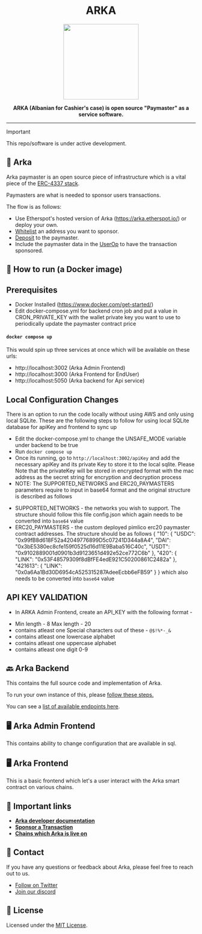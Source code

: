 <div align="center">
  <h1 align="center">ARKA</h1>
</div>

<div align="center">
  <img src="https://public.etherspot.io/assets/etherspot.gif" width="200" height="200">
  <p>
    <b>
      ARKA (Albanian for Cashier's case) is open source "Paymaster" as a service software.
    </b>
   </p>
</div>

--------------

>[!IMPORTANT]
>This repo/software is under active development.

## 💸 Arka

Arka paymaster is an open source piece of infrastructure which is a vital piece of
the [ERC-4337 stack](https://www.erc4337.io/). 

Paymasters are what is needed to sponsor users 
transactions.

The flow is as follows:
- Use Etherspot's hosted version of Arka (https://arka.etherspot.io/) or deploy your own.
- [Whitelist](https://etherspot.fyi/arka/api-calls/whitelisting) an address you want to sponsor.
- [Deposit](https://etherspot.fyi/arka/api-calls/deposit) to the paymaster.
- Include the paymaster data in the [UserOp](https://etherspot.fyi/account-abstraction/userops) to have the transaction sponsored.

## 🐳 How to run (a Docker image)

## Prerequisites
* Docker Installed (https://www.docker.com/get-started/)
* Edit docker-compose.yml for backend cron job and put a value in CRON_PRIVATE_KEY with the wallet private key you want to use to periodically update the paymaster contract price

#### `docker compose up`

This would spin up three services at once which will be available on these urls:
- http://localhost:3002 (Arka Admin Frontend)
- http://localhost:3000 (Arka Frontend for EndUser)
- http://localhost:5050 (Arka backend for Api service)

## Local Configuration Changes

There is an option to run the code locally without using AWS and only using local SQLite. These are the following steps to follow for using local SQLite database for apiKey and frontend to sync up

* Edit the docker-compose.yml to change the UNSAFE_MODE variable under backend to be true
* Run `docker compose up`
* Once its running, go to `http://localhost:3002/apiKey` and add the necessary apiKey and its private Key to store it to the local sqlite. Please Note that the privateKey will be stored in encrypted format with the mac address as the secret string for encryption and decryption process
* NOTE: The SUPPORTED_NETWORKS and ERC20_PAYMASTERS parameters require to input in base64 format and the original structure is described as follows
- SUPPORTED_NETWORKS - the networks you wish to support. The structure should follow this file config.json which again needs to be converted into `base64` value
- ERC20_PAYMASTERS - the custom deployed pimlico erc20 paymaster contract addresses. The structure should be as follows
{
    "10": {
        "USDC": "0x99fB8d618F52a42049776899D5c07241D344a8A4",
        "DAI": "0x3bE5380ec8cfe159f0525d16d11E9Baba516C40c",
        "USDT": "0x9102889001d0901b3d9123651d492e52ce772C6b"
    },
    "420": {
        "LINK": "0x53F48579309f8dBfFE4edE921C50200861C2482a"
    },
    "421613": {
        "LINK": "0x0a6Aa1Bd30D6954cA525315287AdeeEcbb6eFB59"
    }
} which also needs to be converted into `base64` value

## API KEY VALIDATION
- In ARKA Admin Frontend, create an API_KEY with the following format - 
* Min length - 8 Max length - 20
* contains atleast one Special characters out of these - `@$!%*-_&`
* contains atleast one lowercase alphabet
* contains atleast one uppercase alphabet
* contains atleast one digit 0-9


## 🔙 Arka Backend

This contains the full source code and implementation of Arka. 

To run your own instance of this, please [follow these steps.](https://github.com/etherspot/arka/tree/master/backend#how-to-run)

You can see a [list of available endpoints here](https://github.com/etherspot/arka/tree/master/backend#available-endpoints--).

## 🖥 Arka Admin Frontend

This contains ability to change configuration that are available in sql.

## 🖥 Arka Frontend

This is a basic frontend which let's a user interact with the Arka smart contract on various chains.


## 🔗 Important links

- **[Arka developer documentation](https://etherspot.fyi/arka/intro)**
- **[Sponsor a Transaction](https://etherspot.fyi/arka/sponsor-a-transaction)**
- **[Chains which Arka is live on](https://etherspot.fyi/skandha/chains)**


## 💬 Contact

If you have any questions or feedback about Arka, please feel free to reach out to us.

- [Follow on Twitter](https://twitter.com/etherspot)
- [Join our discord](https://discord.etherspot.io/)

## 📄 License

Licensed under the [MIT License](https://github.com/etherspot/arka/blob/master/LICENSE).
